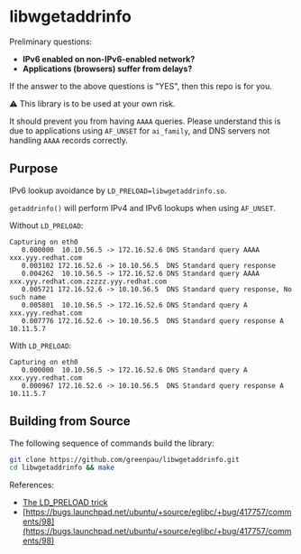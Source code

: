 # libwgetaddrinfo

Preliminary questions:

* **IPv6 enabled on non-IPv6-enabled network?**
* **Applications (browsers) suffer from delays?**

If the answer to the above questions is "YES", then this repo
is for you.

:warning: This library is to be used at your own risk.

It should prevent you from having `AAAA` queries. Please understand
this is due to applications using `AF_UNSET` for `ai_family`, and DNS
servers not handling `AAAA` records correctly.

## Purpose

IPv6 lookup avoidance by `LD_PRELOAD=libwgetaddrinfo.so`.

`getaddrinfo()` will perform IPv4 and IPv6 lookups when using `AF_UNSET`.

Without `LD_PRELOAD`:

```
Capturing on eth0
   0.000000  10.10.56.5 -> 172.16.52.6 DNS Standard query AAAA xxx.yyy.redhat.com
   0.003102 172.16.52.6 -> 10.10.56.5  DNS Standard query response
   0.004262  10.10.56.5 -> 172.16.52.6 DNS Standard query AAAA xxx.yyy.redhat.com.zzzzz.yyy.redhat.com
   0.005721 172.16.52.6 -> 10.10.56.5  DNS Standard query response, No such name
   0.005801  10.10.56.5 -> 172.16.52.6 DNS Standard query A xxx.yyy.redhat.com
   0.007776 172.16.52.6 -> 10.10.56.5  DNS Standard query response A 10.11.5.7
```

With `LD_PRELOAD`:

```
Capturing on eth0
   0.000000  10.10.56.5 -> 172.16.52.6 DNS Standard query A xxx.yyy.redhat.com
   0.000967 172.16.52.6 -> 10.10.56.5  DNS Standard query response A 10.11.5.7
```

## Building from Source

The following sequence of commands build the library:

```bash
git clone https://github.com/greenpau/libwgetaddrinfo.git
cd libwgetaddrinfo && make
```

References:

* [The LD_PRELOAD trick](http://www.goldsborough.me/c/low-level/kernel/2016/08/29/16-48-53-the_-ld_preload-_trick/)
* [https://bugs.launchpad.net/ubuntu/+source/eglibc/+bug/417757/comments/98](https://bugs.launchpad.net/ubuntu/+source/eglibc/+bug/417757/comments/98)
